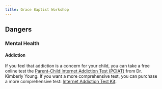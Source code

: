 ```yaml
---
title: Grace Baptist Workshop
---
```


## Dangers

### Mental Health

#### Addiction

If you feel that addiction is a concern for your child, you can take a free online test the [Parent-Child Internet Addiction Test (PCIAT)](http://netaddiction.com/parent-child-internet-addiction-test/) from Dr. Kimberly Young. If you want a more comprehensive test, you can purchase a more comprehensive test: [Internet Addiction Test Kit](https://www.stoeltingco.com/internet-addiction-test-kit-iat-kit.html).